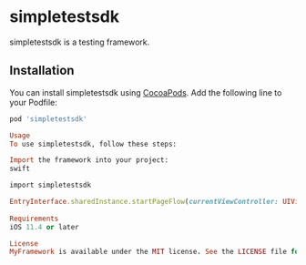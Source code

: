 # simpletestsdk

simpletestsdk is a testing framework.

## Installation

You can install simpletestsdk using [CocoaPods](https://cocoapods.org). Add the following line to your Podfile:

```ruby
pod 'simpletestsdk'

Usage
To use simpletestsdk, follow these steps:

Import the framework into your project:
swift

import simpletestsdk

EntryInterface.sharedInstance.startPageFlow(currentViewController: UIViewController, endFlowViewController: UIViewController?)
    
Requirements
iOS 11.4 or later

License
MyFramework is available under the MIT license. See the LICENSE file for more details.
